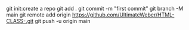 git init:create a repo
git add .
git commit -m "first commit"
git branch -M main
git remote add origin https://github.com/UltimateWeber/HTML-CLASS-.git
git push -u origin main